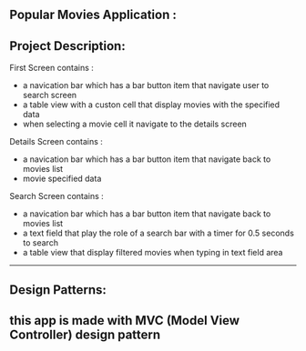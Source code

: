 Popular Movies Application :
----------------------------

Project Description:
-------------------

First Screen contains :

* a navication bar which has a bar button item that navigate user to search screen 
* a table view with a custon cell that display movies with the specified data 
* when selecting a movie cell it navigate to the details screen

Details Screen contains :

* a navication bar which has a bar button item that navigate back to movies list
* movie specified data

Search Screen contains :

* a navication bar which has a bar button item that navigate back to movies list
* a text field that play the role of a search bar with a timer for 0.5 seconds to search
* a table view that display filtered movies when typing in text field area
 
----------------------------------------------------------------------------------------------------------------------------------------
Design Patterns:
----------------
this app is made with MVC (Model View Controller) design pattern 
----------------------------------------------------------------------------------------------------------------------------------------


